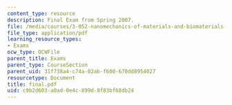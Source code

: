 ```yaml
---
content_type: resource
description: Final Exam from Spring 2007.
file: /media/courses/3-052-nanomechanics-of-materials-and-biomaterials-spring-2007/c9b2d603a0ad0e4c899d8f83bf68db24_final.pdf
file_type: application/pdf
learning_resource_types:
- Exams
ocw_type: OCWFile
parent_title: Exams
parent_type: CourseSection
parent_uid: 31f738a4-c74a-02ab-f600-670dd8954027
resourcetype: Document
title: final.pdf
uid: c9b2d603-a0ad-0e4c-899d-8f83bf68db24
---
```

